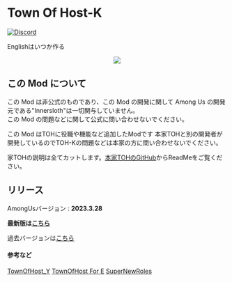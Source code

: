 # Town Of Host-K

[![Discord](./Images/TownOfHost-Discord.png)](https://discord.gg/5DPqH8seFq)

Englishはいつか作る<br>

<p align="center"><a href="https://github.com/KYMario/TownOfHost-K/releases/"><img src="https://badgen.net/github/release/KYMario/TownOfHost-K"></a></p>

## この Mod について

この Mod は非公式のものであり、この Mod の開発に関して Among Us の開発元である"Innersloth"は一切関与していません。<br>
この Mod の問題などに関して公式に問い合わせないでください。<br>

この Mod はTOHに役職や機能など追加したModです
本家TOHと別の開発者が開発しているのでTOH-Kの問題などは本家の方に問い合わせないでください。

家TOHの説明は全てカットします。[本家TOHのGitHub](https://github.com/tukasa0001/TownOfHost)からReadMeをご覧ください。

## リリース

AmongUsバージョン : **2023.3.28**<br>

**最新版は[こちら](https://github.com/KYMario/TownOfHost-K/releases/latest)**

過去バージョンは[こちら](https://github.com/KYMario/TownOfHost-K/releases)

#### 参考など
[TownOfHost_Y](https://github.com/Yumenopai/TownOfHost_Y)
[TownOfHost For E](https://github.com/AsumuAkaguma/TownOfHost_ForE)
[SuperNewRoles](https://github.com/ykundesu/SuperNewRoles)


